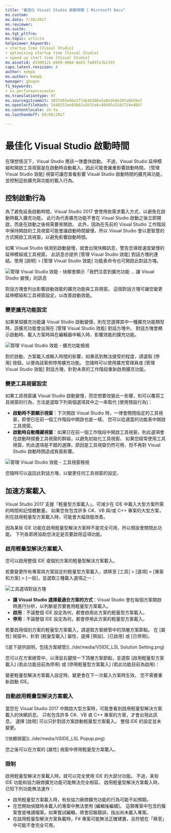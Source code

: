 ```yaml
---
title: "最佳化 Visual Studio 啟動時間 | Microsoft Docs"
ms.custom: 
ms.date: 7/20/2017
ms.reviewer: 
ms.suite: 
ms.tgt_pltfrm: 
ms.topic: article
helpviewer_keywords:
- startup time [Visual Studio]
- optimizing startup time [Visual Studio]
- speed up start time [Visual Studio]
ms.assetid: d1508121-8499-4084-8eb5-fa89fa7b17d3
caps.latest.revision: 4
author: kempb
ms.author: kempb
manager: ghogen
f1_keywords:
- vs.performancecenter
ms.translationtype: HT
ms.sourcegitcommit: 3037d92e9de377ab4b306a5a0e164e29fa6659e7
ms.openlocfilehash: 5448253ae93b82a2631e6c48495a31d2724ed0b7
ms.contentlocale: zh-tw
ms.lasthandoff: 08/08/2017

---
```


# <a name="optimize-visual-studio-startup-time"></a>最佳化 Visual Studio 啟動時間
在理想情況下，Visual Studio 應該一律盡快啟動。 不過，Visual Studio 延伸模組和開啟工具視窗是在啟動時自動載入，因此可能會嚴重影響啟動時間。 [管理 Visual Studio 效能] 視窗可讓您查看影響 Visual Studio 啟動時間的擴充與功能，並控制這些擴充與功能的載入行為。

## <a name="control-startup-behavior"></a>控制啟動行為

為了避免延長啟動時間，Visual Studio 2017 會使用依需求載入方式，以避免在啟動時載入擴充功能。 此行為代表擴充功能不會在 Visual Studio 啟動之後立即開啟，而是在啟動之後視需要來開啟。 此外，因為在先前的 Visual Studio 工作階段中保持開啟的工具視窗可能會讓啟動時間變慢，所以 Visual Studio 會以更智慧的方式開啟工具視窗，以避免影響啟動時間。

如果 Visual Studio 偵測到啟動變慢，就會出現快顯訊息，警告您導致速度變慢的延伸模組或工具視窗。 此訊息亦提供 [管理 Visual Studio 效能] 對話方塊的連結。使用 [說明] > [管理 Visual Studio 效能] 功能表命令也可開啟此對話方塊。

![管理 Visual Studio 效能 - 快顯會顯示「我們注意到擴充功能 ... 讓 Visual Studio 變慢」的訊息](../ide/media/vside_perfdialog_popup.png)

對話方塊會列出影響啟動效能的擴充功能與工具視窗。 這個對話方塊可讓您變更延伸模組和工具視窗設定，以改善啟動效能。

### <a name="change-extension-settings"></a>變更擴充功能設定

如果某個擴充功能讓 Visual Studio 啟動變慢，則在您選擇其中一種擴充功能類型時，該擴充功能會出現在 [管理 Visual Studio 效能] 對話方塊中。 對話方塊會顯示啟動時、載入方案時與在編輯器中輸入時，影響效能的擴充功能。

![管理 Visual Studio 效能 - 擴充功能檢視](../ide/media/vside_perfdialog_extensions.png)

對於啟動、方案載入或輸入時間的影響，如果高到無法接受的程度，請選取 [停用] 按鈕，以便為該案例停用擴充功能。 您隨時可以使用擴充管理員或 [管理 Visual Studio 效能] 對話方塊，針對未來的工作階段重新啟用擴充功能。

### <a name="change-tool-window-settings"></a>變更工具視窗設定

如果工具視窗讓 Visual Studio 啟動變慢，而您想要改變此一影響，則可以覆寫工具視窗的行為，方法是選取下列兩個選項其中之一來取代 [使用預設行為]：

- **啟動時不要顯示視窗**：下次開啟 Visual Studio 時，一律會關閉指定的工具視窗，即使已在前一個工作階段中開啟也是一樣。 您可以從適當的功能表中開啟工具視窗。
- **啟動時自動隱藏視窗**：如果已在前一個工作階段中開啟工具視窗，則此選項會在啟動時摺疊工具視窗的群組，以避免初始化工具視窗。 如果您經常使用工具視窗，則此選項是不錯的選擇，原因是工具視窗仍然可用，但不再對 Visual Studio 啟動時間造成負面影響。

![管理 Visual Studio 效能 - 工具視窗檢視](../ide/media/vside_perfdialog_toolwindows.png)

您隨時可以返回此對話方塊，以變更任何工具視窗的設定。

## <a name="speed-up-solution-load"></a>加速方案載入

Visual Studio 2017 支援「輕量型方案載入」，可減少在 IDE 中載入大型方案所需的時間和記憶體數量。 如果您有包含許多 C#、VB 與/或 C++ 專案的大型方案，則在啟用輕量型方案載入時，可能會大幅效能改善。

因為某些 IDE 功能在啟用輕量型解決方案時不是完全可用，所以預設會關閉此功能。 下列各節將協助您決定是否要啟用這項功能。

### <a name="enable-lightweight-solution-load"></a>啟用輕量型解決方案載入

您可以啟用整個 IDE 或個別方案的輕量型解決方案載入。

若要變更所有專案與方案設定的輕量型方案載入，請移至 [工具] > [選項] > [專案和方案] > [一般]，並選取三種載入選項之一：

![工具選項對話方塊](../ide/media/VSIDE_LightweightSolutionLoad.png)

- **讓 Visual Studio 選擇最適合方案的方式**：Visual Studio 會在每個方案開啟時進行分析，以判斷是否要套用輕量型方案載入。 
- **啟用**：不論整個 IDE 設定為何，都會啟用此方案的輕量型方案載入。
- **停用**：不論整個 IDE 設定為何，都會停用此方案的輕量型方案載入。

若要啟用個別方案的輕量型方案載入，請選取方案總管中的頂層方案節點。 在 [屬性] 視窗中，針對 [輕量型載入] 屬性，選擇 [預設]、[已啟用] 或 [已停用]。

![底下提供說明，包括方案總管](../ide/media/VSIDE_LSL Solution Setting.png)

您可以在方案總管中，以滑鼠右鍵按一下頂層方案節點，並選取 [啟用輕量型方案載入] (若此功能目前為停用) 或 [停用輕量型方案載入] (若此功能目前為啟用)：

變更輕量型解決方案載入設定時，變更會在下一次載入方案時生效。 您不需要重新啟動 IDE。

### <a name="automatically-enable-lightweight-solution-load"></a>自動啟用輕量型解決方案載入

當您在 Visual Studio 2017 中開啟大型方案時，可能會看到啟用輕量型解決方案載入的快顯訊息。 只有包含許多 C#、VB 或 C++ 專案的方案，才會出現此訊息。 選擇 [啟用] 可以只針對該方案啟動輕量型方案載入。 整個 IDE 的設定並未變更。

![快顯視窗](../ide/media/VSIDE_LSL Popup.png)

您之後可以在方案的 [屬性] 視窗中停用輕量型方案載入。

### <a name="limitations"></a>限制

啟用輕量型解決方案載入時，就可以完全使用 IDE 的大部分功能。 不過，某些 IDE 功能和協力廠商擴充功能可能無法完全相容。  啟用輕量型解決方案載入時，已知下列功能無法運作︰

- 啟用輕量型方案載入時，有些協力廠商擴充功能的行為可能不如預期。
- 在您開始偵錯時未載入的專案中無法使用 [編輯後繼續]。 這類專案中包含的檔案會是唯讀檔案。如果嘗試編輯，將會回報錯誤，指出尚未載入專案。
- 在啟用輕量型解決方案負載時，F# 專案可能無法正確建置，且符號在「移至」中可能不會完全可用。

